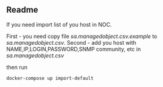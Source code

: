 Readme
-------

If you need import list of you host in NOC.
 
First - you need copy file
*sa.managedobject.csv.example* to *sa.managedobject.csv*. 
Second - add you host with NAME,IP,LOGIN,PASSWORD,SNMP community, etc in 
*sa.managedobject.csv*

then run 
~~~
docker-compose up import-default
~~~
